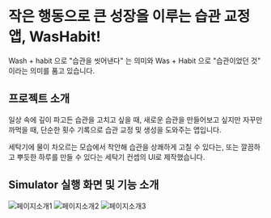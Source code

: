 # 작은 행동으로 큰 성장을 이루는 습관 교정 앱, WasHabit!
Wash + habit 으로 "습관을 씻어낸다" 는 의미와 Was + Habit 으로 "습관이었던 것" 이라는 의미를 품고 있습니다.

## 프로젝트 소개
일상 속에 깊이 파고든 습관을 고치고 싶을 때, 새로운 습관을 만들어보고 싶지만 자꾸만 까먹을 때, 단순한 횟수 기록으로 습관 교정 및 생성을 도와주는 앱입니다. 

세탁기에 물이 차오르는 모습에서 착안해 습관을 상쾌하게 고칠 수 있다는, 또는 깔끔하고 뿌듯한 하루를 만들 수 있다는 세탁기 컨셉의 UI로 제작했습니다. 

## Simulator 실행 화면 및 기능 소개
![페이지소개1](https://github.com/ProjectInTheClass/Washabit/blob/main/Group%2047.png)
![페이지소개2](https://github.com/ProjectInTheClass/Washabit/blob/main/Group%2048.png)
![페이지소개3](https://github.com/ProjectInTheClass/Washabit/blob/main/Group%2049.png)
